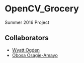 # OpenCV_Grocery
Summer 2016 Project

Collaborators
--
* [Wyatt Ogden](https://github.com/WyattOgden)
* [Obosa Osagie-Amayo](https://github.com/ProsperOA)